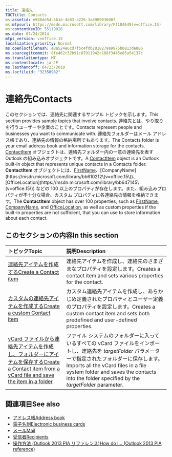 ```yaml
---
title: 連絡先
TOCTitle: Contacts
ms:assetid: e988de54-6b1e-4e83-a226-3a898903608f
ms:mtpsurl: https://msdn.microsoft.com/library/Ff184649(v=office.15)
ms:contentKeyID: 55119820
ms.date: 07/24/2014
mtps_version: v=office.15
localization_priority: Normal
ms.openlocfilehash: e8a524e6cd7fbc4fdb2818279a9975b0813de886
ms.sourcegitcommit: 8fe462c32b91c87911942c188f3445e85a54137c
ms.translationtype: MT
ms.contentlocale: ja-JP
ms.lasthandoff: 04/23/2019
ms.locfileid: "32350982"
---
```

# <a name="contacts"></a><span data-ttu-id="6ef0d-102">連絡先</span><span class="sxs-lookup"><span data-stu-id="6ef0d-102">Contacts</span></span>

<span data-ttu-id="6ef0d-103">このセクションでは、連絡先に関連するサンプル トピックを示します。</span><span class="sxs-lookup"><span data-stu-id="6ef0d-103">This section provides sample topics that involve contacts.</span></span> <span data-ttu-id="6ef0d-104">連絡先とは、やり取りを行うユーザーや企業のことです。</span><span class="sxs-lookup"><span data-stu-id="6ef0d-104">Contacts represent people and businesses you want to communicate with.</span></span> <span data-ttu-id="6ef0d-105">連絡先フォルダーはメール アドレス帳であり、連絡先の情報の格納場所でもあります。</span><span class="sxs-lookup"><span data-stu-id="6ef0d-105">The Contacts folder is your email address book and information storage for the contacts.</span></span> <span data-ttu-id="6ef0d-106">[ContactItem](https://msdn.microsoft.com/library/bb644956\(v=office.15\)) オブジェクトは、連絡先フォルダー内の一意の連絡先を表す Outlook の組み込みオブジェクトです。</span><span class="sxs-lookup"><span data-stu-id="6ef0d-106">A [ContactItem](https://msdn.microsoft.com/library/bb644956\(v=office.15\)) object is an Outlook built-in object that represents unique contacts in a Contacts folder.</span></span> <span data-ttu-id="6ef0d-107">**ContactItem** オブジェクトには、[FirstName](https://msdn.microsoft.com/library/bb652965\(v=office.15\))、[CompanyName](https://msdn.microsoft.com/library/bb610212\(v=office.15\))、[OfficeLocation](https://msdn.microsoft.com/library/bb647145\(v=office.15\)) などの 100 以上のプロパティが存在します。また、組み込みプロパティが不十分な場合、カスタム プロパティに各連絡先の情報を格納できます。</span><span class="sxs-lookup"><span data-stu-id="6ef0d-107">The **ContactItem** object has over 100 properties, such as [FirstName](https://msdn.microsoft.com/library/bb652965\(v=office.15\)), [CompanyName](https://msdn.microsoft.com/library/bb610212\(v=office.15\)), and [OfficeLocation](https://msdn.microsoft.com/library/bb647145\(v=office.15\)), as well as custom properties if the built-in properties are not sufficient, that you can use to store information about each contact.</span></span>

## <a name="in-this-section"></a><span data-ttu-id="6ef0d-108">このセクションの内容</span><span class="sxs-lookup"><span data-stu-id="6ef0d-108">In this section</span></span>

|<span data-ttu-id="6ef0d-109">トピック</span><span class="sxs-lookup"><span data-stu-id="6ef0d-109">Topic</span></span>|<span data-ttu-id="6ef0d-110">説明</span><span class="sxs-lookup"><span data-stu-id="6ef0d-110">Description</span></span>|
|:----|:----------|
|[<span data-ttu-id="6ef0d-111">連絡先アイテムを作成する</span><span class="sxs-lookup"><span data-stu-id="6ef0d-111">Create a Contact item</span></span>](how-to-create-a-contact-item.md)  |<span data-ttu-id="6ef0d-112">連絡先アイテムを作成し、連絡先のさまざまなプロパティを設定します。</span><span class="sxs-lookup"><span data-stu-id="6ef0d-112">Creates a contact item and sets various properties for the contact.</span></span>|
|[<span data-ttu-id="6ef0d-113">カスタムの連絡先アイテムを作成する</span><span class="sxs-lookup"><span data-stu-id="6ef0d-113">Create a custom Contact item</span></span>](how-to-create-a-custom-contact-item.md)  |<span data-ttu-id="6ef0d-114">カスタム連絡先アイテムを作成し、あらかじめ定義されたプロパティとユーザー定義のプロパティを設定します。</span><span class="sxs-lookup"><span data-stu-id="6ef0d-114">Creates a custom contact item and sets both predefined and user-defined properties.</span></span>|
|[<span data-ttu-id="6ef0d-115">vCard ファイルから連絡先アイテムを作成し、フォルダーにアイテムを保存する</span><span class="sxs-lookup"><span data-stu-id="6ef0d-115">Create a Contact item from a vCard file and save the item in a folder</span></span>](how-to-create-a-contact-item-from-a-vcard-file-and-save-the-item-in-a-folder.md)  |<span data-ttu-id="6ef0d-116">ファイル システムのフォルダーに入っているすべての vCard ファイルをインポートし、連絡先を *targetFolder* パラメーターで指定されたフォルダーに保存します。</span><span class="sxs-lookup"><span data-stu-id="6ef0d-116">Imports all the vCard files in a file system folder and saves the contacts into the folder specified by the *targetFolder* parameter.</span></span>|

## <a name="see-also"></a><span data-ttu-id="6ef0d-117">関連項目</span><span class="sxs-lookup"><span data-stu-id="6ef0d-117">See also</span></span>

- [<span data-ttu-id="6ef0d-118">アドレス帳</span><span class="sxs-lookup"><span data-stu-id="6ef0d-118">Address book</span></span>](address-book.md)
- [<span data-ttu-id="6ef0d-119">電子名刺</span><span class="sxs-lookup"><span data-stu-id="6ef0d-119">Electronic business cards</span></span>](electronic-business-cards.md)
- [<span data-ttu-id="6ef0d-120">メール</span><span class="sxs-lookup"><span data-stu-id="6ef0d-120">Mail</span></span>](mail.md)
- [<span data-ttu-id="6ef0d-121">受信者</span><span class="sxs-lookup"><span data-stu-id="6ef0d-121">Recipients</span></span>](recipients.md)
- [<span data-ttu-id="6ef0d-122">操作方法 (Outlook 2013 PIA リファレンス)</span><span class="sxs-lookup"><span data-stu-id="6ef0d-122">How do I... (Outlook 2013 PIA reference)</span></span>](how-do-i-outlook-2013-pia-reference.md)

